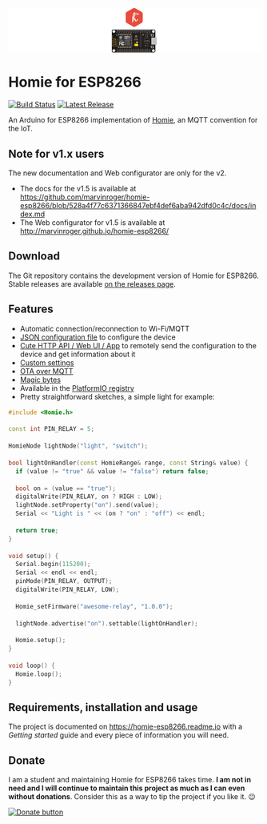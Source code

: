 ![homie-esp8266 banner](banner.png)

Homie for ESP8266
=================

[![Build Status](https://img.shields.io/travis/marvinroger/homie-esp8266/develop.svg?style=flat-square)](https://travis-ci.org/marvinroger/homie-esp8266) [![Latest Release](https://img.shields.io/badge/release-v2.0.0-yellow.svg?style=flat-square)](https://github.com/marvinroger/homie-esp8266/releases)

An Arduino for ESP8266 implementation of [Homie](https://github.com/marvinroger/homie), an MQTT convention for the IoT.

## Note for v1.x users

The new documentation and Web configurator are only for the v2.

* The docs for the v1.5 is available at https://github.com/marvinroger/homie-esp8266/blob/528a4f77c6371366847ebf4def6aba942dfd0c4c/docs/index.md
* The Web configurator for v1.5 is available at http://marvinroger.github.io/homie-esp8266/

## Download

The Git repository contains the development version of Homie for ESP8266. Stable releases are available [on the releases page](https://github.com/marvinroger/homie-esp8266/releases).

## Features

* Automatic connection/reconnection to Wi-Fi/MQTT
* [JSON configuration file](https://homie-esp8266.readme.io/v2.0.0/docs/json-configuration-file) to configure the device
* [Cute HTTP API / Web UI / App](https://homie-esp8266.readme.io/v2.0.0/docs/http-json-api) to remotely send the configuration to the device and get information about it
* [Custom settings](https://homie-esp8266.readme.io/v2.0.0/docs/custom-settings)
* [OTA over MQTT](https://homie-esp8266.readme.io/v2.0.0/docs/ota-configuration-updates)
* [Magic bytes](https://homie-esp8266.readme.io/v2.0.0/docs/magic-bytes)
* Available in the [PlatformIO registry](http://platformio.org/#!/lib/show/555/Homie)
* Pretty straightforward sketches, a simple light for example:

```c++
#include <Homie.h>

const int PIN_RELAY = 5;

HomieNode lightNode("light", "switch");

bool lightOnHandler(const HomieRange& range, const String& value) {
  if (value != "true" && value != "false") return false;

  bool on = (value == "true");
  digitalWrite(PIN_RELAY, on ? HIGH : LOW);
  lightNode.setProperty("on").send(value);
  Serial << "Light is " << (on ? "on" : "off") << endl;

  return true;
}

void setup() {
  Serial.begin(115200);
  Serial << endl << endl;
  pinMode(PIN_RELAY, OUTPUT);
  digitalWrite(PIN_RELAY, LOW);

  Homie_setFirmware("awesome-relay", "1.0.0");

  lightNode.advertise("on").settable(lightOnHandler);

  Homie.setup();
}

void loop() {
  Homie.loop();
}
```

## Requirements, installation and usage

The project is documented on https://homie-esp8266.readme.io with a *Getting started* guide and every piece of information you will need.

## Donate

I am a student and maintaining Homie for ESP8266 takes time. **I am not in need and I will continue to maintain this project as much as I can even without donations**. Consider this as a way to tip the project if you like it. :wink:

[![Donate button](https://www.paypal.com/en_US/i/btn/btn_donateCC_LG.gif)](https://www.paypal.com/cgi-bin/webscr?cmd=_s-xclick&hosted_button_id=JSGTYJPMNRC74)

